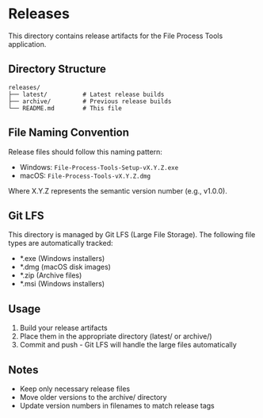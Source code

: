 # Releases

This directory contains release artifacts for the File Process Tools application.

## Directory Structure

```
releases/
├── latest/          # Latest release builds
├── archive/         # Previous release builds
└── README.md        # This file
```

## File Naming Convention

Release files should follow this naming pattern:
- Windows: `File-Process-Tools-Setup-vX.Y.Z.exe`
- macOS: `File-Process-Tools-vX.Y.Z.dmg`

Where X.Y.Z represents the semantic version number (e.g., v1.0.0).

## Git LFS

This directory is managed by Git LFS (Large File Storage). The following file types are automatically tracked:
- *.exe (Windows installers)
- *.dmg (macOS disk images)
- *.zip (Archive files)
- *.msi (Windows installers)

## Usage

1. Build your release artifacts
2. Place them in the appropriate directory (latest/ or archive/)
3. Commit and push - Git LFS will handle the large files automatically

## Notes

- Keep only necessary release files
- Move older versions to the archive/ directory
- Update version numbers in filenames to match release tags 